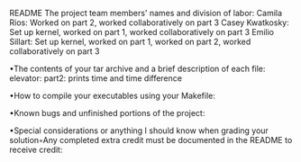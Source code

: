 README 
The project team members' names and division of labor:
  Camila Rios: Worked on part 2, worked collaboratively on part 3
  Casey Kwatkosky: Set up kernel, worked on part 1, worked collaboratively on part 3
  Emilio Sillart: Set up kernel, worked on part 1, worked on part 2, worked collaboratively on part 3

•The contents of your tar archive and a brief description of each file:
  elevator:
  part2: prints time and time difference

•How to compile your executables using your Makefile:
  

•Known bugs and unfinished portions of the project:

•Special considerations or anything I should know when grading your solution◦Any completed extra credit must be documented in the README to receive credit:

